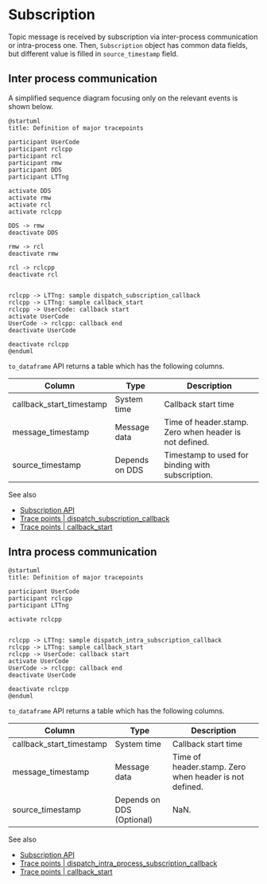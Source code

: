 # Subscription

Topic message is received by subscription via inter-process communication or intra-process one.
Then, `Subscription` object has common data fields, but different value is filled in `source_timestamp` field.

## Inter process communication

A simplified sequence diagram focusing only on the relevant events is shown below.

```plantuml
@startuml
title: Definition of major tracepoints

participant UserCode
participant rclcpp
participant rcl
participant rmw
participant DDS
participant LTTng

activate DDS
activate rmw
activate rcl
activate rclcpp

DDS -> rmw
deactivate DDS

rmw -> rcl
deactivate rmw

rcl -> rclcpp
deactivate rcl


rclcpp -> LTTng: sample dispatch_subscription_callback
rclcpp -> LTTng: sample callback_start
rclcpp -> UserCode: callback start
activate UserCode
UserCode -> rclcpp: callback end
deactivate UserCode

deactivate rclcpp
@enduml
```

`to_dataframe` API returns a table which has the following columns.

| Column                   | Type           | Description                                            |
| ------------------------ | -------------- | ------------------------------------------------------ |
| callback_start_timestamp | System time    | Callback start time                                    |
| message_timestamp        | Message data   | Time of header.stamp. Zero when header is not defined. |
| source_timestamp         | Depends on DDS | Timestamp to used for binding with subscription.       |

See also

- [Subscription API](https://tier4.github.io/caret_analyze/latest/infra/#caret_analyze.infra.lttng.records_provider_lttng.RecordsProviderLttng.subscribe_records)
- [Trace points | dispatch_subscription_callback](../trace_points/runtime_trace_points.md#ros2dispatch_subscription_callback)
- [Trace points | callback_start](../trace_points/runtime_trace_points.md#ros2callback_start)

## Intra process communication

```plantuml
@startuml
title: Definition of major tracepoints

participant UserCode
participant rclcpp
participant LTTng

activate rclcpp


rclcpp -> LTTng: sample dispatch_intra_subscription_callback
rclcpp -> LTTng: sample callback_start
rclcpp -> UserCode: callback start
activate UserCode
UserCode -> rclcpp: callback end
deactivate UserCode

deactivate rclcpp
@enduml
```

`to_dataframe` API returns a table which has the following columns.

| Column                   | Type                      | Description                                            |
| ------------------------ | ------------------------- | ------------------------------------------------------ |
| callback_start_timestamp | System time               | Callback start time                                    |
| message_timestamp        | Message data              | Time of header.stamp. Zero when header is not defined. |
| source_timestamp         | Depends on DDS (Optional) | NaN.                                                   |

See also

- [Subscription API](https://tier4.github.io/caret_analyze/latest/infra/#caret_analyze.infra.lttng.records_provider_lttng.RecordsProviderLttng.subscribe_records)
- [Trace points | dispatch_intra_process_subscription_callback](../trace_points/runtime_trace_points.md#ros2dispatch_intra_process_subscription_callback)
- [Trace points | callback_start](../trace_points/runtime_trace_points.md#ros2callback_start)
